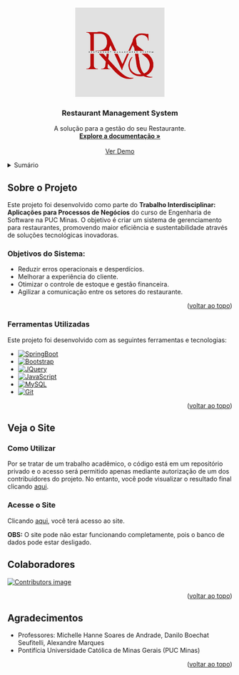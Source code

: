 <a id="readme-top"></a>

<!-- PROJECT LOGO -->
<br />
<div align="center">
  <a href="#">
    <img src="docs/images/LogoTI2.jpg" alt="Logo" width="200" height="200">
  </a>

  <h3 align="center">Restaurant Management System</h3>

  <p align="center">
    A solução para a gestão do seu Restaurante.
    <br />
    <a href="docs"><strong>Explore a documentação »</strong></a>
    <br />
    <br />
    <a href="#">Ver Demo</a>
  </p>
</div>

<!-- TABLE OF CONTENTS -->
<details>
  <summary>Sumário</summary>
  <ol>
    <li>
      <a href="#sobre-o-projeto">Sobre o Projeto</a>
      <ul>
        <li><a href="#ferramentas-utilizadas">Ferramentas Utilizadas</a></li>
      </ul>
    </li>
    <li>
      <a href="#getting-started">Veja o Projeto</a>
      <ul>
        <li><a href="#Como-Utilizar">Como Utilizar</a></li>
        <li><a href="#Acesse-o-Site">Acesse o Site</a></li>
      </ul>
    </li>
    <li><a href="#Colaboradores">Colaboradores</a></li>
    <li><a href="#acknowledgments">Agradecimentos</a></li>

  </ol>
</details>

<!-- ABOUT THE PROJECT -->
## Sobre o Projeto

Este projeto foi desenvolvido como parte do **Trabalho Interdisciplinar: Aplicações para Processos de Negócios** do curso de Engenharia de Software na PUC Minas. O objetivo é criar um sistema de gerenciamento para restaurantes, promovendo maior eficiência e sustentabilidade através de soluções tecnológicas inovadoras.

### Objetivos do Sistema:
- Reduzir erros operacionais e desperdícios.
- Melhorar a experiência do cliente.
- Otimizar o controle de estoque e gestão financeira.
- Agilizar a comunicação entre os setores do restaurante.

<p align="right">(<a href="#readme-top">voltar ao topo</a>)</p>

### Ferramentas Utilizadas

Este projeto foi desenvolvido com as seguintes ferramentas e tecnologias:

* [![SpringBoot][SpringBoot-shield]][SpringBoot-url]
* [![Bootstrap][Bootstrap.com]][Bootstrap-url]
* [![JQuery][JQuery.com]][JQuery-url]
* [![JavaScript][JavaScript-shield]][JavaScript-url]
* [![MySQL][MySQL-shield]][MySQL-url]
* [![Git][Git-shield]][Git-url]

<p align="right">(<a href="#readme-top">voltar ao topo</a>)</p>

<!-- GETTING STARTED -->
## Veja o Site
### Como Utilizar
Por se tratar de um trabalho acadêmico, o código está em um repositório privado e o acesso será permitido apenas mediante autorização de um dos contribuidores do projeto. No entanto, você pode visualizar o resultado final clicando <a href="#readme-top">aqui</a>.

### Acesse o Site

Clicando <a href="#readme-top">aqui</a>, você terá acesso ao site.

**OBS:** O site pode não estar funcionando completamente, pois o banco de dados pode estar desligado.

## Colaboradores

<a href="https://github.com/ArtMix532/Trabalho-Interdisciplina-2-RMS/graphs/contributors">
  <img src="https://contrib.rocks/image?repo=ArtMix532/Trabalho-Interdisciplina-2-RMS" alt="Contributors image" />
</a>

<p align="right">(<a href="#readme-top">voltar ao topo</a>)</p>


<!-- ACKNOWLEDGMENTS -->
## Agradecimentos

- Professores: Michelle Hanne Soares de Andrade, Danilo Boechat Seufitelli, Alexandre Marques
- Pontifícia Universidade Católica de Minas Gerais (PUC Minas)


<p align="right">(<a href="#readme-top">voltar ao topo</a>)</p>

<!-- SHIELDS -->
[SpringBoot-shield]: https://img.shields.io/badge/Spring_Boot-6DB33F?style=for-the-badge&logo=spring-boot&logoColor=white
[SpringBoot-url]: https://spring.io/projects/spring-boot
[Bootstrap-shield]: https://



<!-- MARKDOWN LINKS & IMAGES -->
<!-- https://www.markdownguide.org/basic-syntax/#reference-style-links -->

[contributors-shield]: https://img.shields.io/github/contributors/othneildrew/Best-README-Template.svg?style=for-the-badge
[contributors-url]: https://github.com/othneildrew/Best-README-Template/graphs/contributors
[forks-shield]: https://img.shields.io/github/forks/othneildrew/Best-README-Template.svg?style=for-the-badge
[forks-url]: https://github.com/othneildrew/Best-README-Template/network/members
[stars-shield]: https://img.shields.io/github/stars/othneildrew/Best-README-Template.svg?style=for-the-badge
[stars-url]: https://github.com/othneildrew/Best-README-Template/stargazers
[issues-shield]: https://img.shields.io/github/issues/othneildrew/Best-README-Template.svg?style=for-the-badge
[issues-url]: https://github.com/othneildrew/Best-README-Template/issues
[license-shield]: https://img.shields.io/github/license/othneildrew/Best-README-Template.svg?style=for-the-badge
[license-url]: https://github.com/othneildrew/Best-README-Template/blob/master/LICENSE.txt
[linkedin-shield]: https://img.shields.io/badge/-LinkedIn-black.svg?style=for-the-badge&logo=linkedin&colorB=555
[linkedin-url]: https://linkedin.com/in/othneildrew
[product-screenshot]: images/screenshot.png
[Next.js]: https://img.shields.io/badge/next.js-000000?style=for-the-badge&logo=nextdotjs&logoColor=white
[Next-url]: https://nextjs.org/
[React.js]: https://img.shields.io/badge/React-20232A?style=for-the-badge&logo=react&logoColor=61DAFB
[React-url]: https://reactjs.org/
[Vue.js]: https://img.shields.io/badge/Vue.js-35495E?style=for-the-badge&logo=vuedotjs&logoColor=4FC08D
[Vue-url]: https://vuejs.org/
[Angular.io]: https://img.shields.io/badge/Angular-DD0031?style=for-the-badge&logo=angular&logoColor=white
[Angular-url]: https://angular.io/
[Svelte.dev]: https://img.shields.io/badge/Svelte-4A4A55?style=for-the-badge&logo=svelte&logoColor=FF3E00
[Svelte-url]: https://svelte.dev/
[Laravel.com]: https://img.shields.io/badge/Laravel-FF2D20?style=for-the-badge&logo=laravel&logoColor=white
[Laravel-url]: https://laravel.com
[Bootstrap.com]: https://img.shields.io/badge/Bootstrap-563D7C?style=for-the-badge&logo=bootstrap&logoColor=white
[Bootstrap-url]: https://getbootstrap.com
[JQuery.com]: https://img.shields.io/badge/jQuery-0769AD?style=for-the-badge&logo=jquery&logoColor=white
[JQuery-url]: https://jquery.com
[SpringBoot-shield]: https://img.shields.io/badge/Spring%20Boot-6DB33F?style=for-the-badge&logo=spring-boot&logoColor=white
[SpringBoot-url]: https://spring.io/projects/spring-boot

[Bootstrap-shield]: https://img.shields.io/badge/Bootstrap-563D7C?style=for-the-badge&logo=bootstrap&logoColor=white
[Bootstrap-url]: https://getbootstrap.com/

[JQuery-shield]: https://img.shields.io/badge/jQuery-0769AD?style=for-the-badge&logo=jquery&logoColor=white
[JQuery-url]: https://jquery.com/

[JavaScript-shield]: https://img.shields.io/badge/JavaScript-F7DF1E?style=for-the-badge&logo=javascript&logoColor=black
[JavaScript-url]: https://developer.mozilla.org/en-US/docs/Web/JavaScript

[MySQL-shield]: https://img.shields.io/badge/MySQL-4479A1?style=for-the-badge&logo=mysql&logoColor=white
[MySQL-url]: https://www.mysql.com/

[Git-shield]: https://img.shields.io/badge/Git-F05032?style=for-the-badge&logo=git&logoColor=white
[Git-url]: https://git-scm.com/
